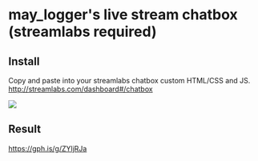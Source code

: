 # may_logger's live stream chatbox  (streamlabs required)

## Install

Copy and paste into your streamlabs chatbox custom HTML/CSS and JS.  
http://streamlabs.com/dashboard#/chatbox

![](https://media.giphy.com/media/9zZm2gYn6xKYzCKTps/giphy.gif)

## Result

https://gph.is/g/ZYljRJa
